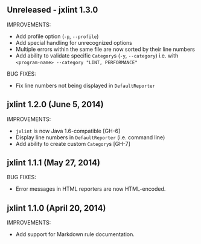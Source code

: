 ## Unreleased - jxlint 1.3.0

IMPROVEMENTS:

  - Add profile option (`-p`, `--profile`)
  - Add special handling for unrecognized options
  - Multiple errors within the same file are now sorted by their line numbers
  - Add ability to validate specific `Category`s (`-y`, `--category`)
    i.e. with `<program-name> --category "LINT, PERFORMANCE"`

BUG FIXES:

  - Fix line numbers not being displayed in `DefaultReporter`

## jxlint 1.2.0 (June 5, 2014)

IMPROVEMENTS:

  - `jxlint` is now Java 1.6-compatible [GH-6]
  - Display line numbers in `DefaultReporter` (i.e. command line)
  - Add ability to create custom `Category`s [GH-7]

## jxlint 1.1.1 (May 27, 2014)

BUG FIXES:

  - Error messages in HTML reporters are now HTML-encoded.

## jxlint 1.1.0 (April 20, 2014)

IMPROVEMENTS:

  - Add support for Markdown rule documentation.
